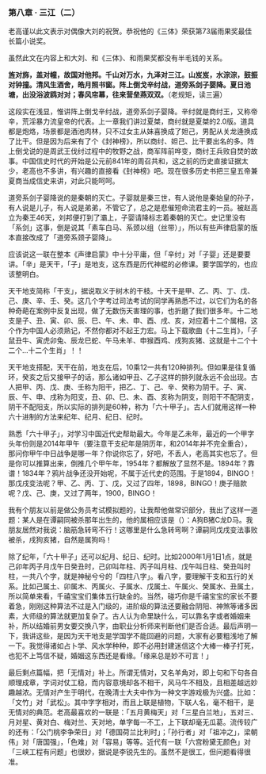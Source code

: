### 第八章 · 三江（二）

老高谨以此文表示对偶像大刘的祝贺。恭祝他的《三体》荣获第73届雨果奖最佳长篇小说奖。

虽然此文在内容上和大刘、和《三体》、和雨果奖都没有半毛钱的关系。

**旌对旆，盖对幢，故国对他邦。千山对万水，九泽对三江。山岌岌，水淙淙，鼓振对钟撞。清风生酒舍，皓月照书窗。阵上倒戈辛纣战，道旁系剑子婴降。夏日池塘，出没浴波鸥对对；春风帘幕，往来营垒燕双双。**（老规矩，读三遍）

这段实在浅显，惟讲阵上倒戈辛纣战，道旁系剑子婴降。辛纣就是商纣王，又称帝辛，荒淫暴力流皇帝的代表。上一章我们讲过夏桀，商纣就是夏桀的2.0版。道具都是炮烙，场景都是酒池肉林，只不过女主从妹喜换成了妲己，男配从关龙逄换成了比干。但是因为后来有了个《封神榜》，所以商纣、妲己、比干要出名的多。阵上倒戈说的是周武王伐纣过程中的牧野之战，商军阵前哗变，商纣王兵败自焚的故事。中国信史时代的开始是公元前841年的周召共和，这之前的历史直接证据太少，老高也不多讲，有兴趣的直接看《封神榜》吧。现在很多历史书把三皇五帝兼夏商当成信史来讲，对此只能呵呵。

道旁系剑子婴降说的是秦朝的灭亡。子婴就是秦三世，有人说他是秦始皇的孙子，有人说是儿子，有人说是弟弟，不管它了，总之是悲催短命流君主的一员。被赵高立为秦王46天，刘邦便打到了灞上，子婴请降标志着秦朝的灭亡。史记里没有「系剑」这事，倒是说其「素车白马、系颈以组（丝带）」，所以有些声律启蒙的版本直接改成了「道旁系颈子婴降」。

应该说这一联在整本《声律启蒙》中十分平庸，但「辛纣」对「子婴」还是要要讲。「辛」是天干，「子」是地支，这东西是历代神棍的必修课。要学国学的，也应该整明白。

天干地支简称「干支」，据说取义于树木的干枝。十天干是甲、乙、丙、丁、戊、己、庚、辛、壬、癸。这几个字考过司法考试的同学再熟悉不过，以它们为名的各种奇葩在案例中反复出现，做了无数伤天害理的事，也折磨了我们很多年。十二地支是子、丑、寅、卯、辰、巳、午、未、申、酉、戌、亥，对应着十二个属相，这个作为中国人必须熟记，不然你都对不起王力宏。马上下载歌曲《十二生肖》，「子鼠丑牛、寅虎卯兔、辰龙巳蛇、午马未羊、申猴酉鸡、戌狗亥猪、这就是十二个十二个…十二个生肖」！！

天干地支搭配，天干在前，地支在后，10乘12一共有120种排列。但如果是往复循环，癸亥之后又接甲子的话，那么诸如甲丑、乙子这样的排列就永远不会出现。古人把甲、丙、戊、庚、壬称为阳干，把乙、丁、己、辛、癸称为阴干。子、寅、辰、午、申、戌称为阳支，丑、卯、巳、未、酉、亥称为阴支，则阳干不配阴支，阴干不配阳支，所以实际的排列是60种，称为「六十甲子」。古人们就用这样一种六十进制的方法来纪年、纪月、纪日、纪时。

熟悉「六十甲子」，对学习中国近代史帮助最大。今年是乙未年，最近的一个甲字头年份则是2014年甲午（要注意干支纪年是阴历年，和2014年并不完全重合），那问你甲午中日战争是哪一年？你说你忘了，好吧，不丢人，老高其实也忘了。但是你可以推算出来，倒推几个甲午年，1954年？都解放了显然不是。1894年？靠谱！1834年？鸦片战争还没开始呢，不属于近代史的范围。于是1894，BINGO！那戊戌变法呢？甲、乙、丙、丁、戊，又过了四年，1898，BINGO！庚子赔款呢？戊、己、庚，又过了两年，1900，BINGO！

我有个朋友以前是做公务员考试模拟题的，让我帮他做常识部分，我出了这样一道题：某人是在谭嗣同被杀那年出生的，他的属相应该是（）：A狗B猪C龙D马。我朋友居然对我说：脑筋急转弯不行！这哪里是什么急转弯啊？谭嗣同戊戌变法事败被杀，戌狗亥猪，自然是属狗吗！

除了纪年，「六十甲子」还可以纪月、纪日、纪时。比如2000年1月1日1点，就是己卯年丙子月戊午日癸丑时，己卯叫年柱、丙子叫月柱、戊午叫日柱、癸丑叫时柱，一共八个字，就是神秘兮兮的「四柱八字」。看八字，要理解干支和五行的关系。比如己属土、卯属木、丙属火、子属水、戊属土、午属火、癸属水、丑属土，所以简单来看，千禧宝宝们集体五行缺金的。当然，碰巧你是千禧宝宝的家长不要着急，刚刚这种算法不过是入门级的，进阶级的算法还要融合阴阳、神煞等诸多因素，大师级的算法就更加复杂了。古人认为命里缺什么，可以靠名字或者婚姻来补，所以结婚前男女要交换八字，由职业分析师来判断他们是否合适。最后声明一下，我讲这些，是因为天干地支是学国学不能回避的问题，大家有必要粗浅地了解一下。我觉得诸如占卜学、风水学种种，即不必用封建迷信这个大棒一棒子打死，也犯不上笃信不疑，婚姻这东西还是看缘。「缘来总是妙不可言！」

最后剩点篇幅，把「无情对」补上。所谓无情对，又名羊角对，即上句和下句各自顺理成章，字词对仗工稳，而内容意境却各不相干，风马牛不相及，且相差越远妙趣越浓。无情对产生于明代，在晚清士大夫中作为一种文字游戏极为兴盛。比如：「文竹」对「武松」。其中字字相对，而且上联是植物，下联人名，毫不相干，是无情对的典范。老高最喜欢的一联是：「五月黄梅天」对「三星白兰地」，五对三、月对星、黄对白、梅对兰、天对地，单字每一不工，上下联却毫无瓜葛。流传较广的还有：「公门桃李争荣日」对「德国荷兰比利时」；「孙行者」对「祖冲之」，梁朝伟」对「唐国强」，「色难」对「容易」等等。近代有一联「六宫粉黛无颜色」对「三峡工程有问题」也很妙，据说是李锐先生的。虽然不是很工，但问题看得很准。